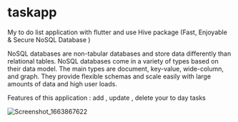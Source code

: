 # taskapp

 My to do list application with flutter and use Hive package (Fast, Enjoyable & Secure NoSQL Database ) 

NoSQL databases are non-tabular databases and store data differently than relational tables. NoSQL databases come in a variety of types based on their data model. The main types are document, key-value, wide-column, and graph. They provide flexible schemas and scale easily with large amounts of data and high user loads.

Features of this application : add , update , delete your to day tasks

![Screenshot_1663867622](https://user-images.githubusercontent.com/113126374/191812805-fa4decae-67bc-4ad9-b891-82dbaf0b9e20.png)
